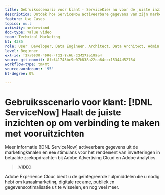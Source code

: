 ```yaml
---
title: Gebruiksscenario voor klant - ServiceKies nu voor de juiste inzichten om verbinding te maken met vooruitzichten
description: Ontdek hoe ServiceNow activeerbare gegevens van zijn marketing kanalen krijgt en ROI op betaalde onderzoeksreclame met Adobe Advertising Cloud en Adobe Analytics bevordert.
feature: Use Cases
topics: null
activity: understand
doc-type: value video
team: Technical Marketing
kt: 4385
role: User, Developer, Data Engineer, Architect, Data Architect, Admin, Leader
level: Beginner
exl-id: f25a9539-4596-4f22-8c6b-224273e185e4
source-git-commit: 8fc641743bc9e07b838a22ca64ccc15344d52764
workflow-type: tm+mt
source-wordcount: '95'
ht-degree: 0%

---
```


# Gebruiksscenario voor klant: [!DNL ServiceNow] Haalt de juiste inzichten op om verbinding te maken met vooruitzichten

Meer informatie [!DNL ServiceNow] activeerbare gegevens uit de marketingkanalen en een stimulans voor het rendement van investeringen in betaalde zoekopdrachten bij Adobe Advertising Cloud en Adobe Analytics.

>[!VIDEO](https://video.tv.adobe.com/v/31504/?quality=12&learn=on)

Adobe Experience Cloud biedt u de geïntegreerde hulpmiddelen die u nodig hebt om kanaalmarketing, digitale reclame, publiek en gegevensoptimalisatie uit te wisselen, en nog veel meer.
